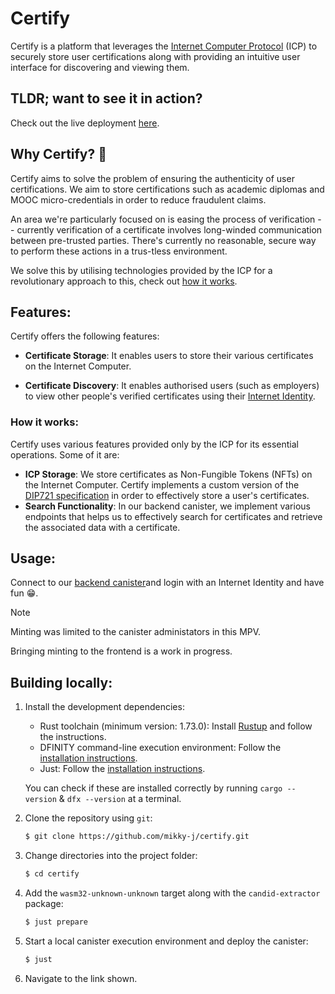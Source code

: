 # Certify

Certify is a platform that leverages the [Internet Computer Protocol](https://internetcomputer.org/) (ICP) to securely store user certifications along with providing an intuitive user interface for discovering and viewing them.

## TLDR; want to see it in action?

Check out the live deployment [here](<](https://a4gq6-oaaaa-aaaab-qaa4q-cai.raw.icp0.io/?id=ggudy-cyaaa-aaaan-qlgwq-cai)>).

## Why Certify? 🤔

Certify aims to solve the problem of ensuring the authenticity of user certifications. We aim to store certifications such as academic diplomas and MOOC micro-credentials in order to reduce fraudulent claims.

An area we're particularly focused on is easing the process of verification -- currently verification of a certificate involves long-winded communication between pre-trusted parties. There's currently no reasonable, secure way to perform these actions in a trus-tless environment.

We solve this by utilising technologies provided by the ICP for a revolutionary approach to this, check out [how it works](#how-it-works).

## Features:

Certify offers the following features:

- **Certificate Storage**: It enables users to store their various certificates on the Internet Computer.

- **Certificate Discovery**: It enables authorised users (such as employers) to view other people's verified certificates using their [Internet Identity](https://identity.ic0.app/).

### How it works:

Certify uses various features provided only by the ICP for its essential operations. Some of it are:

- **ICP Storage**: We store certificates as Non-Fungible Tokens (NFTs) on the Internet Computer. Certify implements a custom version of the [DIP721 specification](https://github.com/Psychedelic/DIP721/blob/develop/spec.md) in order to effectively store a user's certificates.
- **Search Functionality**: In our backend canister, we implement various endpoints that helps us to effectively search for certificates and retrieve the associated data with a certificate.

## Usage:

Connect to our [backend canister](https://a4gq6-oaaaa-aaaab-qaa4q-cai.raw.icp0.io/?id=ggudy-cyaaa-aaaan-qlgwq-cai)and login with an Internet Identity and have fun 😁.

> [!NOTE]
> Minting was limited to the canister administators in this MPV.
>
> Bringing minting to the frontend is a work in progress.

## Building locally:

1.  Install the development dependencies:

    - Rust toolchain (minimum version: 1.73.0): Install [Rustup](https://rustup.rs) and follow the instructions.
    - DFINITY command-line execution environment: Follow the [installation instructions](https://internetcomputer.org/docs/current/developer-docs/setup/install/#installing-the-ic-sdk-1).
    - Just: Follow the [installation instructions](https://github.com/casey/just#installation).

    You can check if these are installed correctly by running `cargo --version` & `dfx --version` at a terminal.

2.  Clone the repository using `git`:

    ```sh
    $ git clone https://github.com/mikky-j/certify.git
    ```

3.  Change directories into the project folder:

    ```sh
    $ cd certify
    ```

4.  Add the `wasm32-unknown-unknown` target along with the `candid-extractor` package:

    ```sh
    $ just prepare
    ```

5.  Start a local canister execution environment and deploy the canister:

    ```sh
    $ just
    ```

6.  Navigate to the link shown.
